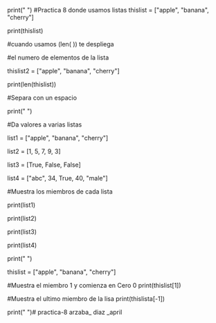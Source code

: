print(" ")
#Practica 8  donde usamos listas
thislist = ["apple", "banana", "cherry"]

print(thislist)



#cuando usamos (len( )) te despliega

#el numero de elementos de la lista

thislist2 = ["apple", "banana", "cherry"]

print(len(thislist))





#Separa con un espacio

print(" ")

#Da valores a varias listas

list1 = ["apple", "banana", "cherry"]

list2 = [1, 5, 7, 9, 3]

list3 = [True, False, False]

list4 = ["abc", 34, True, 40, "male"]



#Muestra los miembros de cada lista

print(list1)

print(list2)

print(list3)

print(list4)




print(" ")

thislist = ["apple", "banana", "cherry"]

#Muestra el miembro 1 y comienza en Cero 0
print(thislist[1])

#Muestra el ultimo miembro de la lisa
print(thislista[-1])

print(" ")# practica-8
arzaba_ diaz _april
